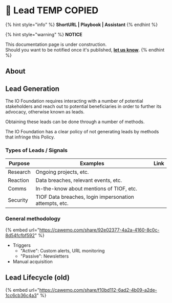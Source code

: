 # 🚧 Lead TEMP COPIED

{% hint style="info" %}
**ShortURL | Playbook | Assistant**
{% endhint %}

{% hint style="warning" %}
**NOTICE**

This documentation page is under construction.\
Should you want to be notified once it's published, [**let us know**](https://tiof.click/TIOFTarianUpdatesService).
{% endhint %}

## About





## Lead Generation

The IO Foundation requires interacting with a number of potential stakeholders and reach out to potential beneficiaries in order to further its advocacy, otherwise known as leads.

Obtaining these leads can be done through a number of methods.

The IO Foundation has a clear policy of not generating leads by methods that infringe this Policy.

### Types of Leads / Signals

| Purpose  | Examples                                               | Link |
| -------- | ------------------------------------------------------ | ---- |
| Research | Ongoing projects, etc.                                 |      |
| Reaction | Data breaches, relevant events, etc.                   |      |
| Comms    | In-the-know about mentions of TIOF, etc.               |      |
| Security | TIOF Data breaches, login impersonation attempts, etc. |      |





### General methodology



{% embed url="https://cawemo.com/share/92e02377-4a2a-4160-8c0c-8d54fcfbf592" %}

* Triggers
  * "Active": Custom alerts, URL monitoring
  * "Passive": Newsletters
* Manual acquisition













## Lead Lifecycle (old)

{% embed url="https://cawemo.com/share/f10bd112-6ad2-4b09-a2de-1cc6cb36c4a3" %}
